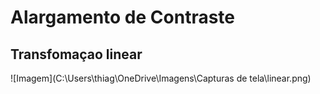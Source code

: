 # Alargamento de Contraste

## Transfomaçao linear
![Imagem](C:\Users\thiag\OneDrive\Imagens\Capturas de tela\linear.png)



